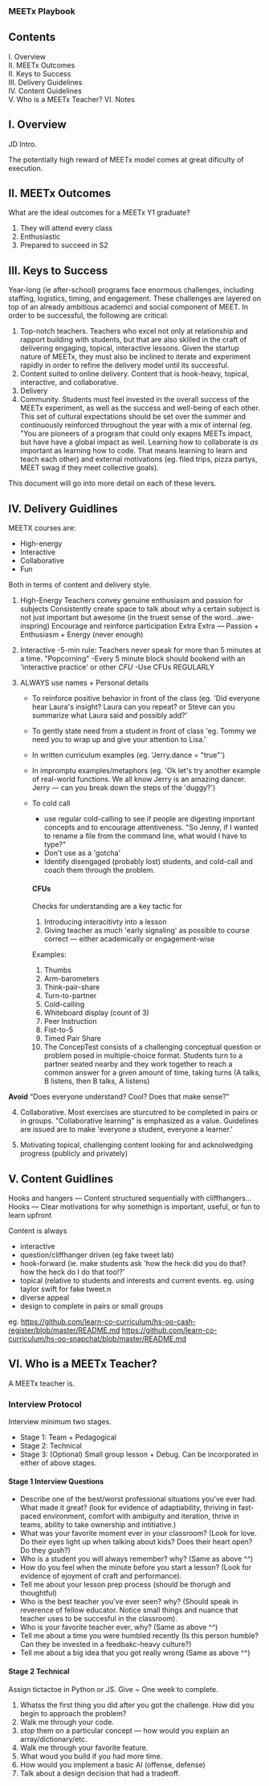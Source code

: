 ### MEETx Playbook

## Contents
I. Overview </br>
II. MEETx Outcomes </br>
II. Keys to Success </br>
III. Delivery Guidelines </br>
IV. Content Guidelines </br>
V. Who is a MEETx Teacher?
VI. Notes

## I. Overview

JD Intro.

The potentially high reward of MEETx model comes at great dificulty of execution.  

## II. MEETx Outcomes


What are the ideal outcomes for a MEETx Y1 graduate?
1. They will attend every class
2. Enthusiastic
3. Prepared to succeed in S2


## III. Keys to Success

Year-long (ie after-school) programs face enormous challenges, including staffing, logistics, timing, and engagement.  These challenges are layered on top of an already ambitious academci and social component of MEET.  In order to be successful, the following are critical:
1. Top-notch teachers.  Teachers who excel not only at relationship and rapport building with students, but that are also skilled in the craft of delivering engaging, topical, interactive lessons.  Given the startup nature of MEETx, they must also be inclined to iterate and experiment rapidly in order to refine the delivery model until its successful.
2. Content suited to online delivery.  Content that is hook-heavy, topical, interactive, and collaborative.  
3. Delivery
4. Community.  Students must feel invested in the overall success of the MEETx experiment, as well as the success and well-being of each other.  This set of cultural expectations should be set over the summer and continuously reinforced throughout the year with a mix of internal (eg. "You are pioneers of a program that could only exapns MEETs impact, but have have a global impact as well.  Learning how to collaborate is *as* important as learning how to code.  That means learning to learn and teach each other) and external motivations (eg. filed trips, pizza partys, MEET swag if they meet collective goals).

This document will go into more detail on each of these levers.


## IV. Delivery Guidlines
MEETX courses are:
  - High-energy
  - Interactive
  - Collaborative
  - Fun

Both in terms of content and delivery style. 

1. High-Energy
Teachers convey genuine enthusiasm and passion for subjects
Consistently create space to talk about why a certain subject is not just important but awesome (in the truest sense of the word...awe-inspring)
Encourage and reinforce participation
Extra Extra — Passion + Enthusiasm + Energy (never enough)


2. Interactive
-5-min rule: Teachers never speak for more than 5 minutes at a time.  "Popcorning"
-Every 5 minute block should bookend with an 'interactive practice' or other *CFU*
-Use CFUs REGULARLY


3. ALWAYS use names + Personal details 
    - To reinforce positive behavior in front of the class (eg. 'Did everyone hear Laura's insight?  Laura can you repeat?  or Steve can you summarize what Laura said and possibly add?'
    - To gently state need from a student in front of class 'eg. Tommy we need you to wrap up and give your attention to Lisa.'
    - In written curriculum examples (eg. 'Jerry.dance = "true"')
    - In impromptu examples/metaphors (eg. 'Ok let's try another example of real-world functions.  We all know Jerry is an amazing dancer.  Jerry — can you break down the steps of the 'duggy?')
    - To cold call
      - use regular cold-calling to see if people are digesting important concepts and to encourage attentiveness.  "So Jenny,         if I wanted to rename a file from the command line, what would I have to type?"
      - Don't use as a 'gotcha'
      - Identify disengaged (probably lost) students, and cold-call and coach them through the problem.

      #### CFUs
      Checks for understanding are a key tactic for 
        1. Introducing interacitivty into a lesson
        2. Giving teacher as much 'early signaling' as possible to course correct — either academically or engagement-wise

      Examples:
        1. Thumbs
        2. Arm-barometers
        3. Think-pair-share
        4. Turn-to-partner
        5. Cold-calling
        6. Whiteboard display (count of 3)
        7. Peer Instruction
        8. Fist-to-5
        9. Timed Pair Share
        10. The ConcepTest consists of a challenging conceptual question or problem posed in
        multiple-choice format. Students turn to a partner seated nearby and they work together to reach a
        common answer
        for a given amount of time, taking turns (A talks, B listens, then B talks, A listens)

**Avoid** “Does everyone understand?  Cool?  Does that make sense?”


4. Collaborative.  Most exercises are sturcutred to be completed in pairs or in groups.  "Collaborative learning" is emphasized as a value.  Guidelines are issued are to make 'everyone a student, everyone a learner.'

5. Motivating
topical, challenging content
looking for and acknolwedging progress (publicly and privately)

## V. Content Guidlines

Hooks and hangers — Content structured sequentially with cliffhangers…
Hooks — Clear motivations for why somethign is important, useful, or fun to learn upfront

Content is always
  - interactive
  - question/cliffhanger driven (eg fake tweet lab)
  - hook-forward (ie. make students ask 'how the heck did you do that?  how the heck do I do that too!?'
  - topical (relative to students and interests and current events.  eg. using taylor swift for fake tweet.n 
  - diverse appeal
  - design to complete in pairs or small groups

eg.
https://github.com/learn-co-curriculum/hs-oo-cash-register/blob/master/README.md
https://github.com/learn-co-curriculum/hs-oo-snapchat/blob/master/README.md



## VI. Who is a MEETx Teacher?

A MEETx teacher is.

### Interview Protocol

Interview minimum two stages.  
- Stage 1:  Team + Pedagogical
- Stage 2: Technical 
- Stage 3: (Optional) Small group lesson + Debug.  Can be incorporated in either of above stages.  

#### Stage 1 Interview Questions 

- Describe one of the best/worst professional situations you’ve ever had. What made it great? (look for evidence of adaptiability, thriving in fast-paced environment, comfort with ambiguity and iteration, thrive in teams, ability to take ownership and intitiative.) </br>
- What was your favorite moment ever in your classroom? (Look for love.  Do their eyes light up when talking about kids?  Does their heart open?  Do they gush?) </br>
- Who is a student you will always remember?  why? (Same as above ^^) </br>
- How do you feel when the minute before you start a lesson? (Look for evidence of ejoyment of craft and performance). </br>
- Tell me about your lesson prep process (should be thorugh and thoughtful) </br>
- Who is the best teacher you’ve ever seen?  why? (Should speak in reverence of fellow educator.  Notice small things and nuance that teacher uses to be succesful in the classroom). </br>
- Who is your favorite teacher ever, why? (Same as above ^^) </br>
- Tell me about a time you were humbled recently (Is this person humble?  Can they be invested in a feedbakc-heavy culture?) </br>
- Tell me about a big idea that you got really wrong (Same as above ^^) </br>


#### Stage 2 Technical
Assign tictactoe in Python or JS.  Give ~ One week to complete.
1. Whatss the first thing you did after you got the challenge.  How did you begin to approach the problem?
2. Walk me through your code.
3. *stop* them on a particular concept — how would you explain an array/dictionary/etc.
4. Walk me through your favorite feature.
5. What woud you build if you had more time.
6. How would you implement a basic AI (offense, defense)
7. Talk about a design decision that had a tradeoff.  



